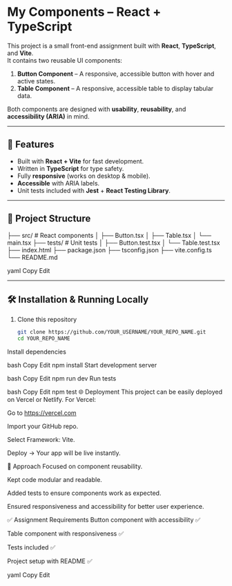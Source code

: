 # My Components – React + TypeScript

This project is a small front-end assignment built with **React**, **TypeScript**, and **Vite**.  
It contains two reusable UI components:

1. **Button Component** – A responsive, accessible button with hover and active states.  
2. **Table Component** – A responsive, accessible table to display tabular data.

Both components are designed with **usability**, **reusability**, and **accessibility (ARIA)** in mind.

---

## 🚀 Features
- Built with **React + Vite** for fast development.
- Written in **TypeScript** for type safety.
- Fully **responsive** (works on desktop & mobile).
- **Accessible** with ARIA labels.
- Unit tests included with **Jest** + **React Testing Library**.

---

## 📂 Project Structure
├── src/ # React components
│ ├── Button.tsx
│ ├── Table.tsx
│ └── main.tsx
├── tests/ # Unit tests
│ ├── Button.test.tsx
│ └── Table.test.tsx
├── index.html
├── package.json
├── tsconfig.json
├── vite.config.ts
└── README.md

yaml
Copy
Edit

---

## 🛠️ Installation & Running Locally
1. Clone this repository  
   ```bash
   git clone https://github.com/YOUR_USERNAME/YOUR_REPO_NAME.git
   cd YOUR_REPO_NAME
Install dependencies

bash
Copy
Edit
npm install
Start development server

bash
Copy
Edit
npm run dev
Run tests

bash
Copy
Edit
npm test
🌐 Deployment
This project can be easily deployed on Vercel or Netlify.
For Vercel:

Go to https://vercel.com

Import your GitHub repo.

Select Framework: Vite.

Deploy → Your app will be live instantly.

📜 Approach
Focused on component reusability.

Kept code modular and readable.

Added tests to ensure components work as expected.

Ensured responsiveness and accessibility for better user experience.

✅ Assignment Requirements
 Button component with accessibility ✅

 Table component with responsiveness ✅

 Tests included ✅

 Project setup with README ✅

yaml
Copy
Edit
